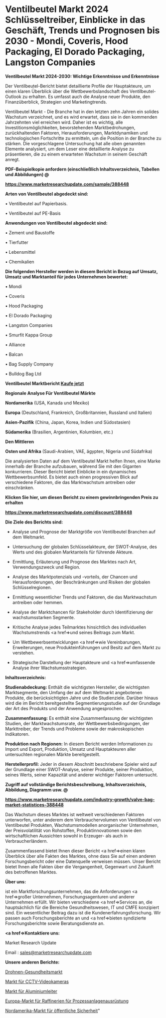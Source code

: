 # Ventilbeutel Markt 2024 Schlüsseltreiber, Einblicke in das Geschäft, Trends und Prognosen bis 2030 - Mondi, Coveris, Hood Packaging, El Dorado Packaging, Langston Companies

<strong>Ventilbeutel Markt 2024-2030: Wichtige Erkenntnisse und Erkenntnisse</strong>

Der Ventilbeutel-Bericht bietet detaillierte Profile der Hauptakteure, um einen klaren Überblick über die Wettbewerbslandschaft des Ventilbeutel-Outlook zu erhalten. Es umfasst auch die Analyse neuer Produkte, den Finanzüberblick, Strategien und Marketingtrends.

Ventilbeutel Markt - Die Branche hat in den letzten zehn Jahren ein solides Wachstum verzeichnet, und es wird erwartet, dass sie in den kommenden Jahrzehnten viel erreichen wird. Daher ist es wichtig, alle Investitionsmöglichkeiten, bevorstehenden Marktbedrohungen, zurückhaltenden Faktoren, Herausforderungen, Marktdynamiken und technologischen Fortschritte zu ermitteln, um die Position in der Branche zu stärken. Die vorgeschlagene Untersuchung hat alle oben genannten Elemente analysiert, um dem Leser eine detaillierte Analyse zu präsentieren, die zu einem erwarteten Wachstum in seinem Geschäft anregt.



<strong><b>PDF-Beispielkopie anfordern (einschließlich Inhaltsverzeichnis, Tabellen und Abbildungen) @ </b></strong>

<strong><a href=https://www.marketresearchupdate.com/sample/388448>

<strong>https://www.marketresearchupdate.com/sample/388448</u></a></strong></strong>



<strong>Arten von Ventilbeutel abgedeckt sind:</strong>

• Ventilbeutel auf Papierbasis.

• Ventilbeutel auf PE-Basis



<strong>Anwendungen von Ventilbeutel abgedeckt sind:</strong>

• Zement und Baustoffe

• Tierfutter

• Lebensmittel

• Chemikalien



<strong>Die folgenden Hersteller werden in diesem Bericht in Bezug auf Umsatz, Umsatz und Marktanteil für jedes Unternehmen bewertet:</strong>

• Mondi

• Coveris

• Hood Packaging

• El Dorado Packaging

• Langston Companies

• Smurfit Kappa Group

• Alliance

• Balcan

• Bag Supply Company

• Bulldog Bag Ltd



<strong>Ventilbeutel Marktbericht <a href=https://www.marketresearchupdate.com/buynow/388448>Kaufe jetzt</a></strong>



<strong>Regionale Analyse Für Ventilbeutel Märkte</strong>



<strong>Nordamerika</strong> (USA, Kanada und Mexiko)



<strong>Europa</strong> (Deutschland, Frankreich, Großbritannien, Russland und Italien)



<strong>Asien-Pazifik</strong> (China, Japan, Korea, Indien und Südostasien)



<strong>Südamerika</strong> (Brasilien, Argentinien, Kolumbien, etc.)



<strong>Den Mittleren</strong> 

<strong>Osten und Afrika</strong> (Saudi-Arabien, VAE, ägypten, Nigeria und Südafrika)

Die analysierten Daten auf dem Ventilbeutel Markt helfen Ihnen, eine Marke innerhalb der Branche aufzubauen, während Sie mit den Giganten konkurrieren. Dieser Bericht bietet Einblicke in ein dynamisches Wettbewerbsumfeld. Es bietet auch einen progressiven Blick auf verschiedene Faktoren, die das Marktwachstum antreiben oder einschränken.



<strong>Klicken Sie hier, um diesen Bericht zu einem gewinnbringenden Preis zu erhalten
</strong>

<strong><a href=https://www.marketresearchupdate.com/discount/388448>https://www.marketresearchupdate.com/discount/388448</b></u></strong></a>



<strong>Die Ziele des Berichts sind:</strong>

- Analyse und Prognose der Marktgröße von Ventilbeutel Branchen auf dem Weltmarkt.

- Untersuchung der globalen Schlüsselakteure, der SWOT-Analyse, des Werts und des globalen Marktanteils für führende Akteure.

- Ermittlung, Erläuterung und Prognose des Marktes nach Art, Verwendungszweck und Region.

- Analyse des Marktpotenzials und -vorteils, der Chancen und Herausforderungen, der Beschränkungen und Risiken der globalen Schlüsselregionen.

- Ermittlung wesentlicher Trends und Faktoren, die das Marktwachstum antreiben oder hemmen.

- Analyse der Marktchancen für Stakeholder durch Identifizierung der wachstumsstarken Segmente.

- Kritische Analyse jedes Teilmarktes hinsichtlich des individuellen Wachstumstrends <a href=>und</a> seines Beitrags zum Markt.

- Um Wettbewerbsentwicklungen <a href=>wie</a> Vereinbarungen, Erweiterungen, neue Produkteinführungen und Besitz auf dem Markt zu verstehen.

- Strategische Darstellung der Hauptakteure und <a href=>umfas</a>sende Analyse ihrer Wachstumsstrategien.



<strong>Inhaltsverzeichnis:</strong>



<strong>Studienabdeckung:</strong> Enthält die wichtigsten Hersteller, die wichtigsten Marktsegmente, den Umfang der auf dem Weltmarkt angebotenen Produkte, die berücksichtigten Jahre und die Studienziele. Darüber hinaus wird die im Bericht bereitgestellte Segmentierungsstudie auf der Grundlage der Art des Produkts und der Anwendung angesprochen.



<strong>Zusammenfassung:</strong> Es enthält eine Zusammenfassung der wichtigsten Studien, der Marktwachstumsrate, der Wettbewerbsbedingungen, der Markttreiber, der Trends und Probleme sowie der makroskopischen Indikatoren.



<strong>Produktion nach Regionen:</strong> In diesem Bericht werden Informationen zu Import und Export, Produktion, Umsatz und Hauptakteuren aller untersuchten regionalen Märkte bereitgestellt.



<strong>Herstellerprofil:</strong> Jeder in diesem Abschnitt beschriebene Spieler wird auf der Grundlage einer SWOT-Analyse, seiner Produkte, seiner Produktion, seines Werts, seiner Kapazität und anderer wichtiger Faktoren untersucht.



<strong><b>Zugriff auf vollständige Berichtsbeschreibung, Inhaltsverzeichnis, Abbildung, Diagramm usw. @ </b></strong>

<strong><a href=https://www.marketresearchupdate.com/industry-growth/valve-bag-market-statistices-388448>https://www.marketresearchupdate.com/industry-growth/valve-bag-market-statistices-388448</a></strong>

Das Wachstum dieses Marktes ist weltweit verschiedenen Faktoren unterworfen, unter anderem dem Verbrauchervolumen von Ventilbeutel von Ventilbeutel Produkten, Wachstumsmodellen anorganischer Unternehmen, der Preisvolatilität von Rohstoffen, Produktinnovationen sowie den wirtschaftlichen Aussichten sowohl in Erzeuger- als auch in Verbraucherländern.

Zusammenfassend bietet Ihnen dieser Bericht <a href=>einen</a> klaren Überblick über alle Fakten des Marktes, ohne dass Sie auf einen anderen Forschungsbericht oder eine Datenquelle verweisen müssen. Unser Bericht bietet Ihnen alle Fakten über die Vergangenheit, Gegenwart und Zukunft des betroffenen Marktes.



<strong>Über uns:</strong>

 ist ein Marktforschungsunternehmen, das die Anforderungen <a href=>großer</a> Unternehmen, Forschungsagenturen und anderer Unternehmen erfüllt. Wir bieten verschiedene <a href=>Services</a> an, die hauptsächlich für die Bereiche Gesundheitswesen, IT und CMFE konzipiert sind. Ein wesentlicher Beitrag dazu ist die Kundenerfahrungsforschung. Wir passen auch Forschungsberichte an und <a href=>bieten</a> syndizierte Forschungsberichte sowie Beratungsdienste an.



<strong><a href=>Kontaktiere uns:</a></strong>

Market Research Update

Email : sales@marketresearchupdate.com



<strong>Unsere anderen Berichte:</strong>

<a href=https://www.linkedin.com/pulse/drone-health-care-market-2023-trends-new-research>Drohnen-Gesundheitsmarkt</a>

<a href=https://www.linkedin.com/pulse/cctv-video-camera-market-outlooks-2023-size>Markt für CCTV-Videokameras</a>

<a href=https://www.linkedin.com/pulse/aluminum-conductors-market-size-trends-consumption>Markt für Aluminiumleiter</a>

<a href=https://www.linkedin.com/pulse/europe-process-plant-equipment-refineries-market-2023>Europa-Markt für Raffinerien für Prozessanlagenausrüstung</a>

<a href=https://www.linkedin.com/pulse/north-america-public-security-market-2023-2030-o3apf/>Nordamerika-Markt für öffentliche Sicherheit</a>"
